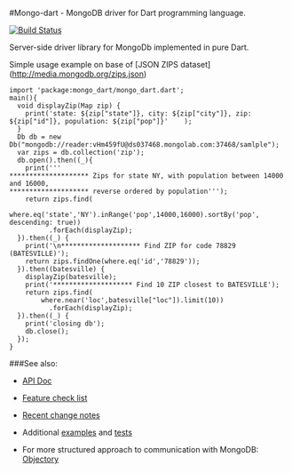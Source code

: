 #Mongo-dart - MongoDB driver for Dart programming language.

[![Build Status](https://drone.io/github.com/vadimtsushko/mongo_dart/status.png)](https://drone.io/github.com/vadimtsushko/mongo_dart/latest)

Server-side driver library for MongoDb implemented in pure Dart.

Simple usage example on base of [JSON ZIPS dataset] (http://media.mongodb.org/zips.json)


    import 'package:mongo_dart/mongo_dart.dart';
    main(){
      void displayZip(Map zip) {
        print('state: ${zip["state"]}, city: ${zip["city"]}, zip: ${zip["id"]}, population: ${zip["pop"]}'    );
      }
      Db db = new Db("mongodb://reader:vHm459fU@ds037468.mongolab.com:37468/samlple");
      var zips = db.collection('zip');
      db.open().then((_){
        print('''
    ******************** Zips for state NY, with population between 14000 and 16000,
    ******************** reverse ordered by population''');
        return zips.find(
            where.eq('state','NY').inRange('pop',14000,16000).sortBy('pop', descending: true))
              .forEach(displayZip);
      }).then((_) {
        print('\n******************** Find ZIP for code 78829 (BATESVILLE)');
        return zips.findOne(where.eq('id','78829'));
      }).then((batesville) {
        displayZip(batesville);
        print('******************** Find 10 ZIP closest to BATESVILLE');
        return zips.find(
            where.near('loc',batesville["loc"]).limit(10))
              .forEach(displayZip);
      }).then((_) {
        print('closing db');
        db.close();
      });
    }

###See also:

- [API Doc](http://www.dartdocs.org/documentation/mongo_dart/0.1.39)

- [Feature check list](https://github.com/vadimtsushko/mongo_dart/blob/master/doc/feature_checklist.md)

- [Recent change notes](https://github.com/vadimtsushko/mongo_dart/blob/master/changelog.md)

- Additional [examples](https://github.com/vadimtsushko/mongo_dart/tree/master/example) and [tests](https://github.com/vadimtsushko/mongo_dart/tree/master/test)

- For more structured approach to communication with MongoDB: [Objectory](https://github.com/vadimtsushko/objectory)
